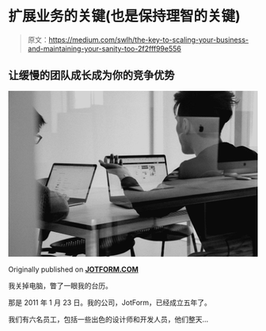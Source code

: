 # 扩展业务的关键(也是保持理智的关键)

> 原文：<https://medium.com/swlh/the-key-to-scaling-your-business-and-maintaining-your-sanity-too-2f2fff99e556>

## 让缓慢的团队成长成为你的竞争优势

![](img/76a48bb1d54ef47a83e0c705c4e51de7.png)

Originally published on [**JOTFORM.COM**](http://jotform.com)

我关掉电脑，瞥了一眼我的台历。

那是 2011 年 1 月 23 日。我的公司，JotForm，已经成立五年了。

我们有六名员工，包括一些出色的设计师和开发人员，他们整天…